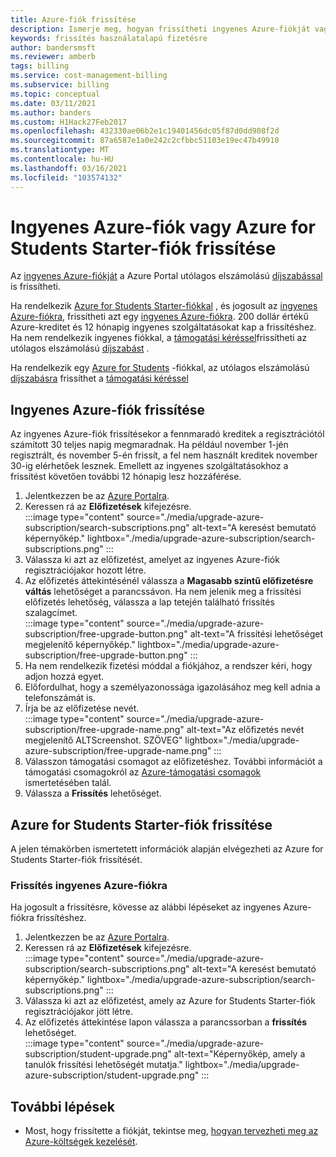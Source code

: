```yaml
---
title: Azure-fiók frissítése
description: Ismerje meg, hogyan frissítheti ingyenes Azure-fiókját vagy Azure for Students Starter-fiókját. Tekintse meg az Azure-támogatási csomagokkal kapcsolatos további információkat ismertető szakaszt.
keywords: frissítés használatalapú fizetésre
author: bandersmsft
ms.reviewer: amberb
tags: billing
ms.service: cost-management-billing
ms.subservice: billing
ms.topic: conceptual
ms.date: 03/11/2021
ms.author: banders
ms.custom: H1Hack27Feb2017
ms.openlocfilehash: 432330ae06b2e1c19401456dc05f87d0dd908f2d
ms.sourcegitcommit: 87a6587e1a0e242c2cfbbc51103e19ec47b49910
ms.translationtype: MT
ms.contentlocale: hu-HU
ms.lasthandoff: 03/16/2021
ms.locfileid: "103574132"
---
```

# <a name="upgrade-your-azure-free-account-or-azure-for-students-starter-account"></a>Ingyenes Azure-fiók vagy Azure for Students Starter-fiók frissítése

Az [ingyenes Azure-fiókját](https://azure.microsoft.com/free/) a Azure Portal utólagos elszámolású [díjszabással](https://azure.microsoft.com/offers/ms-azr-0003p/) is frissítheti.

Ha rendelkezik [Azure for Students Starter-fiókkal](https://azure.microsoft.com/offers/ms-azr-0144p/) , és jogosult az [ingyenes Azure-fiókra](https://azure.microsoft.com/free/), frissítheti azt egy [ingyenes Azure-fiókra](https://azure.microsoft.com/free/). 200 dollár értékű Azure-kreditet és 12 hónapig ingyenes szolgáltatásokat kap a frissítéshez. Ha nem rendelkezik ingyenes fiókkal, a [támogatási kéréssel](https://go.microsoft.com/fwlink/?linkid=2083458)frissítheti az utólagos elszámolású [díjszabást](https://azure.microsoft.com/offers/ms-azr-0003p/) .

Ha rendelkezik egy [Azure for Students](https://azure.microsoft.com/offers/ms-azr-0170p/) -fiókkal, az utólagos elszámolású [díjszabásra](https://azure.microsoft.com/offers/ms-azr-0003p/) frissíthet a [támogatási kéréssel](https://go.microsoft.com/fwlink/?linkid=2083458)

<a id="freetrial"></a>

## <a name="upgrade-your-azure-free-account"></a>Ingyenes Azure-fiók frissítése

Az ingyenes Azure-fiók frissítésekor a fennmaradó kreditek a regisztrációtól számított 30 teljes napig megmaradnak. Ha például november 1-jén regisztrált, és november 5-én frissít, a fel nem használt kreditek november 30-ig elérhetőek lesznek. Emellett az ingyenes szolgáltatásokhoz a frissítést követően további 12 hónapig lesz hozzáférése.

1. Jelentkezzen be az [Azure Portalra](https://portal.azure.com).
1. Keressen rá az **Előfizetések** kifejezésre.  
    :::image type="content" source="./media/upgrade-azure-subscription/search-subscriptions.png" alt-text="A keresést bemutató képernyőkép." lightbox="./media/upgrade-azure-subscription/search-subscriptions.png" :::
1. Válassza ki azt az előfizetést, amelyet az ingyenes Azure-fiók regisztrációjakor hozott létre.
1. Az előfizetés áttekintésénél válassza a **Magasabb szintű előfizetésre váltás** lehetőséget a parancssávon. Ha nem jelenik meg a frissítési előfizetés lehetőség, válassza a lap tetején található frissítés szalagcímet.  
    :::image type="content" source="./media/upgrade-azure-subscription/free-upgrade-button.png" alt-text="A frissítési lehetőséget megjelenítő képernyőkép." lightbox="./media/upgrade-azure-subscription/free-upgrade-button.png" :::
1. Ha nem rendelkezik fizetési móddal a fiókjához, a rendszer kéri, hogy adjon hozzá egyet.
1. Előfordulhat, hogy a személyazonossága igazolásához meg kell adnia a telefonszámát is.
1. Írja be az előfizetése nevét.  
     :::image type="content" source="./media/upgrade-azure-subscription/free-upgrade-name.png" alt-text="Az előfizetés nevét megjelenítő ALTScreenshot. SZÖVEG" lightbox="./media/upgrade-azure-subscription/free-upgrade-name.png" :::
1. Válasszon támogatási csomagot az előfizetéshez. További információt a támogatási csomagokról az [Azure-támogatási csomagok](https://azure.microsoft.com/us/support/plans/) ismertetésében talál.
1. Válassza a **Frissítés** lehetőséget.

<a id="student"></a>

## <a name="upgrade-your-azure-for-students-starter-account"></a>Azure for Students Starter-fiók frissítése

A jelen témakörben ismertetett információk alapján elvégezheti az Azure for Students Starter-fiók frissítését.

### <a name="upgrade-to-an-azure-free-account"></a>Frissítés ingyenes Azure-fiókra

Ha jogosult a frissítésre, kövesse az alábbi lépéseket az ingyenes Azure-fiókra frissítéshez.

1. Jelentkezzen be az [Azure Portalra](https://portal.azure.com).
1. Keressen rá az **Előfizetések** kifejezésre.  
    :::image type="content" source="./media/upgrade-azure-subscription/search-subscriptions.png" alt-text="A keresést bemutató képernyőkép." lightbox="./media/upgrade-azure-subscription/search-subscriptions.png" :::
1. Válassza ki azt az előfizetést, amely az Azure for Students Starter-fiók regisztrációjakor jött létre.
1. Az előfizetés áttekintése lapon válassza a parancssorban a **frissítés** lehetőséget.  
    :::image type="content" source="./media/upgrade-azure-subscription/student-upgrade.png" alt-text="Képernyőkép, amely a tanulók frissítési lehetőségét mutatja." lightbox="./media/upgrade-azure-subscription/student-upgrade.png" :::

## <a name="next-steps"></a>További lépések

- Most, hogy frissítette a fiókját, tekintse meg, [hogyan tervezheti meg az Azure-költségek kezelését](../understand/plan-manage-costs.md).
